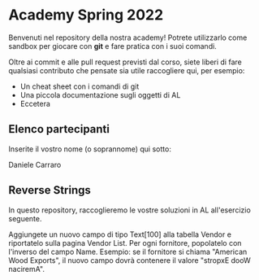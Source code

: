 # Academy Spring 2022

Benvenuti nel repository della nostra academy! Potrete utilizzarlo come sandbox per giocare con **git** e fare pratica con i suoi comandi.

Oltre ai commit e alle pull request previsti dal corso, siete liberi di fare qualsiasi contributo che pensate sia utile raccogliere qui, per esempio:

* Un cheat sheet con i comandi di git
* Una piccola documentazione sugli oggetti di AL
* Eccetera

## Elenco partecipanti

Inserite il vostro nome (o soprannome) qui sotto:

Daniele Carraro

## Reverse Strings

In questo repository, raccoglieremo le vostre soluzioni in AL all'esercizio seguente.

Aggiungete un nuovo campo di tipo Text[100] alla tabella Vendor e riportatelo sulla pagina Vendor List. Per ogni fornitore, popolatelo con l'inverso del campo Name. Esempio: se il fornitore si chiama "American Wood Exports", il nuovo campo dovrà contenere il valore "stropxE dooW naciremA".
